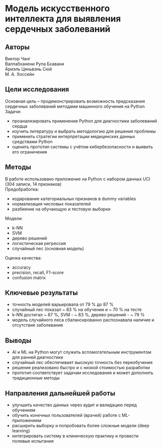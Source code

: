 # Модель искусственного интеллекта для выявления сердечных заболеваний

## Авторы  
Виктор Чанг  
Валлабханени Рупа Бхавани  
Ариэль Цяньвэнь Сюй  
М. А. Хоссейн  

## Цели исследования  
Основная цель – продемонстрировать возможность предсказания сердечных заболеваний методами машинного обучения на Python  
Задачи:  
- проанализировать применение Python для диагностики заболеваний сердца  
- изучить литературу и выбрать методологию для решения проблемы  
- применить стратегии интерпретации медицинских данных средствами Python  
- оценить прототип системы с учётом кибербезопасности и выявить его ограничения  

## Методы  
В работе использовано приложение на Python с набором данных UCI (304 записи, 14 признаков)  
Предобработка:  
- кодирование категориальных признаков в dummy variables  
- нормализация числовых показателей  
- разбиение на обучающую и тестовую выборки  

Модели:  
- k-NN  
- SVM  
- дерево решений  
- логистическая регрессия  
- случайный лес (основная модель)  

Оценка качества:  
- accuracy  
- precision, recall, F1-score  
- confusion matrix  

## Ключевые результаты  
- точность моделей варьировала от 79 % до 87 %  
- случайный лес показал ~ 83 % на обучении и ~ 70 % на тесте  
- k-NN достигал ~ 87 %, SVM - ~ 83 %, дерево решений - ~ 79 %  
- модель случайного леса сбалансированно распознавала наличие и отсутствие заболевания  

## Выводы  
- AI и ML на Python могут служить вспомогательным инструментом для ранней диагностики  
- случайный лес обеспечивает высокую точность без переобучения  
- решение реализовано быстро и с низкой стоимостью разработки  
- прототип соответствует задачам исследования и может дополнить традиционные методы  

## Направления дальнейшей работы  
- улучшить качество данных через аудит и валидацию перед обучением  
- обучить конечных пользователей (врачей) работе с ML-приложением  
- расширить выборку и попробовать более сложные модели (deep learning)  
- интегрировать систему в клиническую практику и провести полевые испытания  